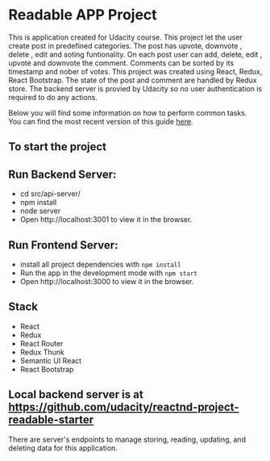 # Readable APP Project

This is application created for Udacity course. This project let the user create post in predefined categories. The post has upvote, downvote , delete , edit and soting funtionality. On each post user can add, delete, edit , upvote and downvote the comment. Comments can be sorted by its timestamp and nober of votes.
This project was created using React, Redux, React Bootstrap. The state of the post and comment are handled by Redux store. The backend server is provied by Udacity so no user authentication is required to do any actions. 



Below you will find some information on how to perform common tasks.<br>
You can find the most recent version of this guide [here](https://github.com/RashmiPrashant/ReadableApp/blob/master/README.md).

## To start the project 

## Run Backend Server:
* cd src/api-server/
* npm install
* node server
* Open http://localhost:3001 to view it in the browser.

## Run Frontend Server:
* install all project dependencies with `npm install`
* Run the app in the development mode with `npm start`
* Open http://localhost:3000 to view it in the browser.


## Stack 
* React
* Redux
* React Router
* Redux Thunk
* Semantic UI React
* React Bootstrap

## Local backend server is at https://github.com/udacity/reactnd-project-readable-starter
There are server's endpoints to manage storing, reading, updating, and deleting data for this application.